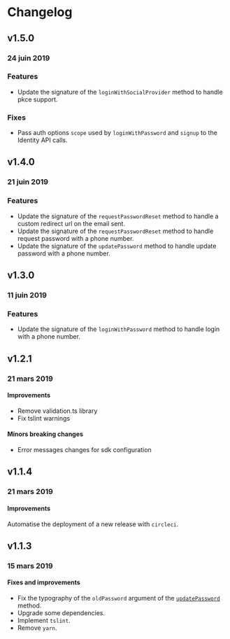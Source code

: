 # Changelog

## v1.5.0

### 24 juin 2019

### Features
- Update the signature of the `loginWithSocialProvider` method to handle pkce support.

### Fixes
- Pass auth options `scope` used by `loginWithPassword` and `signup` to the Identity API calls.

## v1.4.0

### 21 juin 2019

### Features
- Update the signature of the `requestPasswordReset` method to handle a custom redirect url on the email sent.
- Update the signature of the `requestPasswordReset` method to handle request password with a phone number.
- Update the signature of the `updatePassword` method to handle update password with a phone number.

## v1.3.0

### 11 juin 2019

### Features
- Update the signature of the `loginWithPassword` method to handle login with a phone number.

## v1.2.1

### 21 mars 2019

#### Improvements
- Remove validation.ts library
- Fix tslint warnings

#### Minors breaking changes
- Error messages changes for sdk configuration

## v1.1.4

### 21 mars 2019

#### Improvements

Automatise the deployment of a new release with `circleci`.

## v1.1.3

### 15 mars 2019

#### Fixes and improvements
- Fix the typography of the `oldPassword` argument of the [`updatePassword`](src/main/apiClient.ts) method.
- Upgrade some dependencies.
- Implement `tslint`.
- Remove `yarn`.
